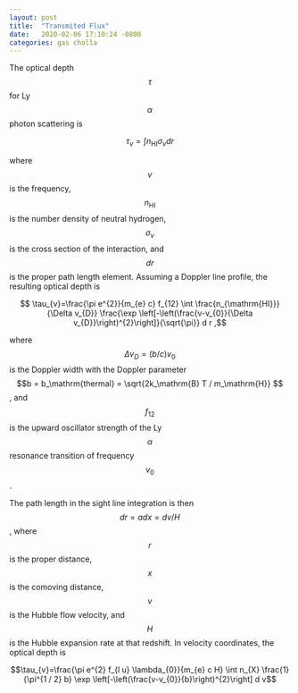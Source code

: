 ```yaml
---
layout: post
title:  "Transmited Flux"
date:   2020-02-06 17:10:24 -0800
categories: gas cholla
---
```


The optical depth $$\tau$$ for Ly$$\alpha$$ photon scattering is

$$\tau_{v}=\int n_{\mathrm{HI}} \sigma_{v} d r$$

where $$v$$ is the frequency, $$n_{\mathrm{HI}}$$ is the number density of neutral hydrogen,
$$\sigma_{v}$$ is the cross section of the interaction, and $$dr$$ is the proper path
length element. Assuming a Doppler line profile, the resulting optical depth is

$$ \tau_{v}=\frac{\pi e^{2}}{m_{e} c} f_{12} \int \frac{n_{\mathrm{HI}}}{\Delta v_{D}} \frac{\exp \left[-\left(\frac{v-v_{0}}{\Delta v_{D}}\right)^{2}\right]}{\sqrt{\pi}} d r ,$$

where $$\Delta v_{D}= (b/c)v_{0} $$ is the Doppler width with the Doppler parameter
 $$b = b_\mathrm{thermal} = \sqrt{2k_\mathrm{B} T / m_\mathrm{H}} $$, and $$f_{12}$$ is the upward oscillator strength of the Ly$$\alpha$$ resonance transition of frequency $$v_0$$.
 
The path length in the sight line integration is then $$dr = a dx =  dv/H$$, where $$r$$ is the proper distance, $$x$$ is the comoving distance, $$v$$ is the
Hubble flow velocity, and $$H$$ is the Hubble expansion rate at that redshift. In
velocity coordinates, the optical depth is

$$\tau_{v}=\frac{\pi e^{2} f_{l u} \lambda_{0}}{m_{e} c H} \int n_{X} \frac{1}{\pi^{1 / 2} b} \exp \left[-\left(\frac{v-v_{0}}{b}\right)^{2}\right] d v$$

<!-- 
Although the gas data is fixed at the grid resolution, we can choose an arbitrary spectral resolution $$N_\mathrm{pix}$$ along the LOS. We also take the gas values as
constant across each cell. With $$i$$ as the cell index, and $$j$$ as the pixel index,
the discretized version of the optical depth is -->
